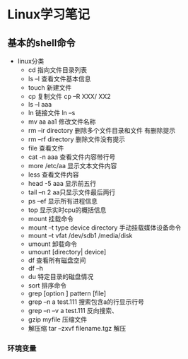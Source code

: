 #   Linux学习笔记
 ##  基本的shell命令
  - linux分类
    - cd  指向文件目录列表  
	- ls –l 查看文件基本信息
	- touch 新建文件
	- cp 复制文件  cp –R XXX/  XX2
	- ls –l aaa
	- ln 链接文件 ln –s 
	- mv aa aa1 修改文件名称
	- rm –ir directory 删除多个文件目录和文件 有删除提示
	- rm –rf directory 删除文件没有提示 
	- file 查看文件
	- cat  -n aaa 查看文件内容带行号 
	- more /etc/aa 显示文本文件内容 
	- less 查看文件内容
	- head -5 aaa 显示前五行
	- tail –n 2 aa只显示文件最后两行
	- ps –ef 显示所有进程信息
	- top 显示实时cpu的概括信息
	- mount 挂载命令 
	- mount –t type device directory 手动挂载媒体设备命令
	- mount –t vfat /dev/sdb1 /media/disk
	- umount 卸载命令
	- umount [directory| device]
	- df 查看所有磁盘空间
	- df –h
	- du 特定目录的磁盘情况
	- sort 排序命令
	- grep [option ] pattern [file]
	- grep –n a test.111 搜索包含a的行显示行号
	- grep –n –v a test.111 反向搜索、
	- gzip myfile 压缩文件
	- 解压缩 tar –zxvf filename.tgz 解压

### 环境变量
 